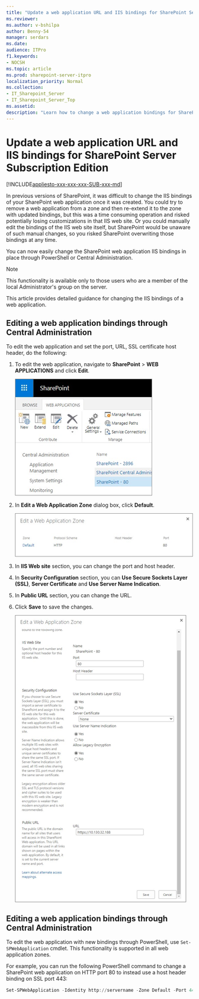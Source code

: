 ```yaml
---
title: "Update a web application URL and IIS bindings for SharePoint Server Subscription Edition"
ms.reviewer: 
ms.author: v-bshilpa
author: Benny-54
manager: serdars
ms.date: 
audience: ITPro
f1.keywords:
- NOCSH
ms.topic: article
ms.prod: sharepoint-server-itpro
localization_priority: Normal
ms.collection:
- IT_Sharepoint_Server
- IT_Sharepoint_Server_Top
ms.assetid: 
description: "Learn how to change a web application bindings for SharePoint Server."
---
```


# Update a web application URL and IIS bindings for SharePoint Server Subscription Edition

[!INCLUDE[appliesto-xxx-xxx-xxx-SUB-xxx-md](../includes/appliesto-xxx-xxx-xxx-SUB-xxx-md.md)]

In previous versions of SharePoint, it was difficult to change the IIS bindings of your SharePoint web application once it was created. You could try to remove a web application from a zone and then re-extend it to the zone with updated bindings, but this was a time consuming operation and risked potentially losing customizations in that IIS web site. Or you could manually edit the bindings of the IIS web site itself, but SharePoint would be unaware of such manual changes, so you risked SharePoint overwriting those bindings at any time. 

You can now easily change the SharePoint web application IIS bindings in place through PowerShell or Central Administration.

> [!NOTE]
> This functionality is available only to those users who are a member of the local Administrator's group on the server.
 
This article provides detailed guidance for changing the IIS bindings of a web application.

## Editing a web application bindings through Central Administration 

To edit the web application and set the port, URL, SSL certificate host header, do the following:

 1. To edit the web application, navigate to **SharePoint** > **WEB APPLICATIONS** and click **Edit**.
 
    ![Select-edit](../media/extend-exit.PNG)
    
 2. In **Edit a Web Application Zone** dialog box, click **Default**.
 
    ![edit-web-application-part1](../media/edit2.PNG)
    
 3. In **IIS Web site** section, you can change the port and host header.
 
 4. In **Security Configuration** section, you can **Use Secure Sockets Layer (SSL)**, **Server Certificate** and **Use Server Name Indication**.
     
  5. In **Public URL** section, you can change the URL.
  
  6. Click **Save** to save the changes.
    
     ![edit-web-application-part2](../media/edit3.PNG)

## Editing a web application bindings through Central Administration 

To edit the web application with new bindings through PowerShell, use `Set-SPWebApplication` cmdlet. This functionality is supported in all web application zones. 

For example, you can run the following PowerShell command to change a SharePoint web application on HTTP port 80 to instead use a host header binding on SSL port 443: 

 ```PowerShell
 Set-SPWebApplication -Identity http://servername -Zone Default -Port 443 -SecureSocketsLayer -HostHeader sharepoint.contoso.com -Url https://sharepoint.contoso.com 
 ```
 
 


